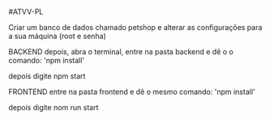 

#ATVV-PL

Criar um banco de dados chamado petshop e alterar as configurações para a sua máquina (root e senha)

BACKEND
depois, abra o terminal, entre na pasta backend e dê o o comando:
'npm install'

depois digite npm start

FRONTEND
entre na pasta frontend e dê o mesmo comando:
'npm install'

depois digite nom run start
